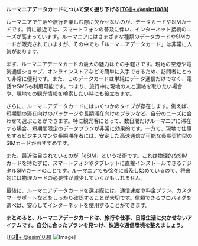 **ルーマニアデータカードについて深く掘り下げる[[TG💪+ @esim1088](https://t.me/s/esim1088)]**

ルーマニアで生活や旅行を楽しむ際に欠かせないのが、データカードやSIMカードです。特に最近では、スマートフォンの普及に伴い、インターネット接続のニーズが高まっています。ルーマニアにはさまざまな種類のデータカードやSIMカードが販売されていますが、その中でも「ルーマニアデータカード」は非常に人気があります。

まず、ルーマニアデータカードの最大の魅力はその手軽さです。現地の空港や電気通信ショップ、オンラインストアなどで簡単に入手できるため、訪問者にとって非常に便利です。また、このデータカードは単純にデータ通信だけでなく、電話やSMSも利用可能です。つまり、旅行中に現地の人と連絡を取りたい場合や、現地での観光情報を検索したい時にも役立ちます。

さらに、ルーマニアデータカードにはいくつかのタイプが存在します。例えば、短期間の滞在向けのパッケージや長期滞在向けのプランなど、自分のニーズに合わせて選ぶことができます。特に観光客にとって、数日間だけルーマニアに滞在する場合、短期間限定のデータプランが非常に効果的です。一方で、現地で仕事をするビジネスマンや長期滞在者には、安定した高速通信が可能な長期契約型のSIMカードがおすすめです。

また、最近注目されているのが「eSIM」という技術です。これは物理的なSIMカードを持たずに、スマートフォンやタブレットに直接インストールできるデジタルSIMカードのことです。ルーマニアでも徐々に普及し始めているので、将来的には物理カードの必要性が減少していくかもしれません。

最後に、ルーマニアデータカードを選ぶ際には、通信速度や料金プラン、カスタマーサポートなどをしっかり確認することが大切です。信頼できるプロバイダを選べば、安心してインターネットを使用することができます。

**まとめると、ルーマニアデータカードは、旅行や仕事、日常生活に欠かせないアイテムです。自分に合ったプランを見つけ、快適な通信環境を整えましょう。**

[[TG💪+ @esim1088](https://t.me/s/esim1088) ![Image](https://i.postimg.cc/Y0z9fWf4/image.png)]